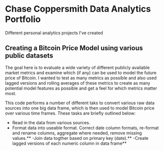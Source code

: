 # Chase Coppersmith Data Analytics Portfolio
Different personal analytics projects I've created

## Creating a Bitcoin Price Model using various public datasets
The goal here is to evaluate a wide variety of different publicly available market metrics and examine which (if any) can be used to model the future price
of Bitcoin. I wanted to test as many metrics as possible and also used lagged versions and rolling averages of these metrics to create as many potential 
model features as possible and get a feel for which metrics matter most.

This code performs a number of different taks to convert various raw data sources into one big data frame, which is then used to model Bitcoin price over
various time frames. These tasks are briefly outlined below:

- Read in the data from various sources.
- Format data into useable format. Correct date column formats, re-format and rename columns, aggregate where needed, remove missing values.**
-Join data togther based on primary key (date).**
-Create lagged versions of each numeric column in data frame**

